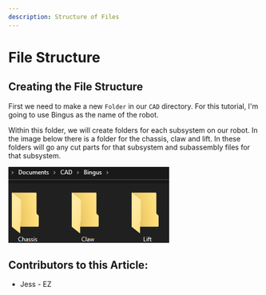 ```yaml
---
description: Structure of Files
---
```


# File Structure

## Creating the File Structure

First we need to make a new `Folder` in our `CAD` directory.  For this tutorial, I'm going to use Bingus as the name of the robot. 

Within this folder, we will create folders for each subsystem on our robot.  In the image below there is a folder for the chassis, claw and lift.  In these folders will go any cut parts for that subsystem and subassembly files for that subsystem. 

![Folders for each Subassembly](../../../.gitbook/assets/image%20%28209%29.png)



## Contributors to this Article:

* Jess - EZ



